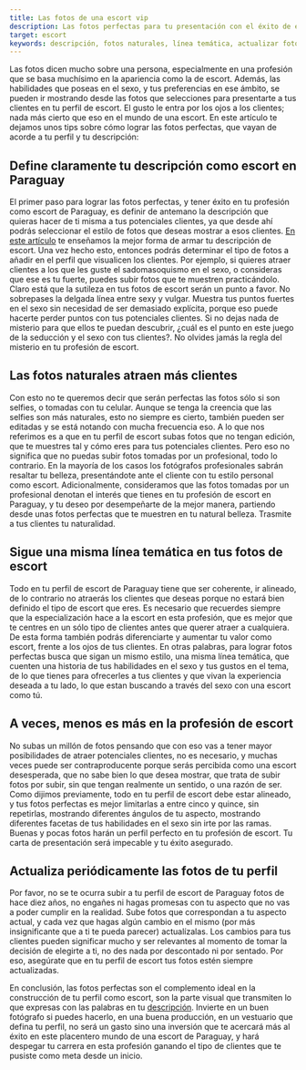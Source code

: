 ```yaml
---
title: Las fotos de una escort vip
description: Las fotos perfectas para tu presentación con el éxito de escort en Paraguay
target: escort
keywords: descripción, fotos naturales, línea temática, actualizar fotos, 
---
```

Las fotos dicen mucho sobre una persona, especialmente en una profesión que se basa muchísimo en la apariencia como la de escort. Además, las habilidades que poseas en el sexo, y tus preferencias en ese ámbito, se pueden ir mostrando desde las fotos que selecciones para presentarte a tus clientes en tu perfil de escort. El gusto le entra por los ojos a los clientes; nada más cierto que eso en el mundo de una escort.
En este artículo te dejamos unos tips sobre cómo lograr las fotos perfectas, que vayan de acorde a tu perfil y tu descripción:

## Define claramente tu descripción como escort en Paraguay
El primer paso para lograr las fotos perfectas, y tener éxito en tu profesión como escort de Paraguay, es definir de antemano la descripción que quieras hacer de ti misma a tus potenciales clientes, ya que desde ahí podrás seleccionar el estilo de fotos que deseas mostrar a esos clientes. [En este artículo](/es/blog/descripcion-escort-vip) te enseñamos la mejor forma de armar tu descripción de escort. Una vez hecho esto, entonces podrás determinar el tipo de fotos a añadir en el perfil que visualicen los clientes. Por ejemplo, si quieres atraer clientes a los que les guste el sadomasoquismo en el sexo, o consideras que ese es tu fuerte, puedes subir fotos que te muestren practicándolo. Claro está que la sutileza en tus fotos de escort serán un punto a favor. No sobrepases la delgada línea entre sexy y vulgar. Muestra tus puntos fuertes en el sexo sin necesidad de ser demasiado explícita, porque eso puede hacerte perder puntos con tus potenciales clientes. Si no dejas nada de misterio para que ellos te puedan descubrir, ¿cuál es el punto en este juego de la seducción y el sexo con tus clientes?. No olvides jamás la regla del misterio en tu profesión de escort.

## Las fotos naturales atraen más clientes
Con esto no te queremos decir que serán perfectas las fotos sólo si son selfies, o tomadas con tu celular. Aunque se tenga la creencia que las selfies son más naturales, esto no siempre es cierto, también pueden ser editadas y se está notando con mucha frecuencia eso. A lo que nos referimos es a que en tu perfil de escort subas fotos que no tengan edición, que te muestres tal y cómo eres para tus potenciales clientes. Pero eso no significa que no puedas subir fotos tomadas por un profesional, todo lo contrario. En la mayoría de los casos los fotógrafos profesionales sabrán resaltar tu belleza, presentándote ante el cliente con tu estilo personal como escort. Adicionalmente, consideramos que las fotos tomadas por un profesional denotan el interés que tienes en tu profesión de escort en Paraguay, y tu deseo por desempeñarte de la mejor manera, partiendo desde unas fotos perfectas que te muestren en tu natural belleza. Trasmite a tus clientes tu naturalidad.

## Sigue una misma línea temática en tus fotos de escort
Todo en tu perfil de escort de Paraguay tiene que ser coherente, ir alineado, de lo contrario no atraerás los clientes que deseas porque no estará bien definido el tipo de escort que eres. Es necesario que recuerdes siempre que la especialización hace a la escort en esta profesión, que es mejor que te centres en un sólo tipo de clientes antes que querer atraer a cualquiera. De esta forma también podrás diferenciarte y aumentar tu valor como escort, frente a los ojos de tus clientes. En otras palabras, para lograr fotos perfectas busca que sigan un mismo estilo, una misma línea temática, que cuenten una historia de tus habilidades en el sexo y tus gustos en el tema, de lo que tienes para ofrecerles a tus clientes y que vivan la experiencia deseada a tu lado, lo que estan buscando a través del sexo con una escort como tú.

## A veces, menos es más en la profesión de escort
No subas un millón de fotos pensando que con eso vas a tener mayor posibilidades de atraer potenciales clientes, no es necesario, y muchas veces puede ser contraproducente porque serás percibida como una escort desesperada, que no sabe bien lo que desea mostrar, que trata de subir fotos por subir, sin que tengan realmente un sentido, o una razón de ser. Como dijimos previamente, todo en tu perfil de escort debe estar alineado, y tus fotos perfectas es mejor limitarlas a entre cinco y quince, sin repetirlas, mostrando diferentes ángulos de tu aspecto, mostrando diferentes facetas de tus habilidades en el sexo sin irte por las ramas. Buenas y pocas fotos harán un perfil perfecto en tu profesión de escort. Tu carta de presentación será impecable y tu éxito asegurado.

## Actualiza periódicamente las fotos de tu perfil
Por favor, no se te ocurra subir a tu perfil de escort de Paraguay fotos de hace diez años, no engañes ni hagas promesas con tu aspecto que no vas a poder cumplir en la realidad. Sube fotos que correspondan a tu aspecto actual, y cada vez que hagas algún cambio en el mismo (por más insignificante que a ti te pueda parecer) actualízalas. Los cambios para tus clientes pueden significar mucho y ser relevantes al momento de tomar la decisión de elegirte a ti, no des nada por descontado ni por sentado. Por eso, asegúrate que en tu perfil de escort tus fotos estén siempre actualizadas.

En conclusión, las fotos perfectas son el complemento ideal en la construcción de tu perfil como escort, son la parte visual que transmiten lo que expresas con las palabras en tu [descripción](/es/blog/descripcion-escort-vip). Invierte en un buen fotógrafo si puedes hacerlo, en una buena producción, en un vestuario que defina tu perfil, no será un gasto sino una inversión que te acercará más al éxito en este placentero mundo de una escort de Paraguay, y hará despegar tu carrera en esta profesión ganando el tipo de clientes que te pusiste como meta desde un inicio.
